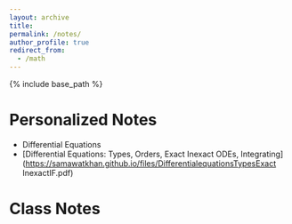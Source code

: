 ```yaml
---
layout: archive
title:
permalink: /notes/
author_profile: true
redirect_from:
  - /math
---
```

{% include base_path %}

Personalized Notes
======
* Differential Equations
* [Differential Equations: Types, Orders, Exact Inexact ODEs, Integrating](https://samawatkhan.github.io/files/DifferentialequationsTypesExact InexactIF.pdf)


Class Notes
======
